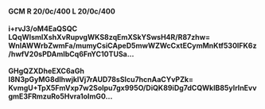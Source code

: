 #### GCM R 20/0c/400 L 20/0c/400
**i+rvJ3/oM4EaQSQC**<br/>**LQqWIsmlXshXvRupvgWKS8zqEmXSkYSwsH4R/R87zhw=**<br/>**WnlAWWrbZwmFa/mumyCsiCApeD5mwWZWcCxtECymMnKtf530IFK6z/hwfV20sPDAmIbCq6FnYC10TUSa...**<br/><br/>
**GHgQZXDheEXC6aGh**<br/>**I8N3pGyMG8dlhwjklVj7rAUD78sSIcu7hcnAaCYvPZk=**<br/>**KvmgU+TpX5FmVxp7w2Solpu7gx995O/DiQK89iDg7dCQWklB85yIrlnEvvgmE3FRmzuRo5Hvra1oImG0...**